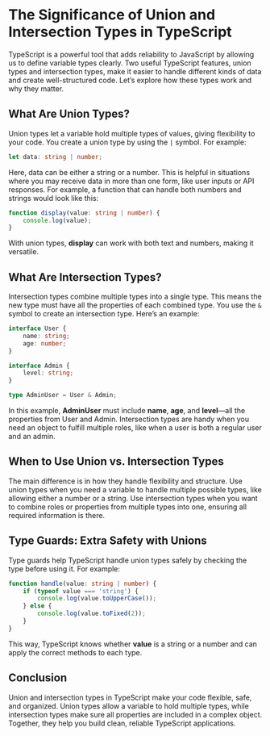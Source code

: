 
# The Significance of Union and Intersection Types in TypeScript

TypeScript is a powerful tool that adds reliability to JavaScript by allowing us to define variable types clearly. Two useful TypeScript features, union types and intersection types, make it easier to handle different kinds of data and create well-structured code. Let’s explore how these types work and why they matter.

## What Are Union Types?
Union types let a variable hold multiple types of values, giving flexibility to your code. You create a union type by using the `|` symbol. For example:
```typescript
let data: string | number;
```
Here, data can be either a string or a number. This is helpful in situations where you may receive data in more than one form, like user inputs or API responses. For example, a function that can handle both numbers and strings would look like this:
```typescript
function display(value: string | number) {
    console.log(value);
}
```
With union types, **display** can work with both text and numbers, making it versatile.
## What Are Intersection Types?
Intersection types combine multiple types into a single type. This means the new type must have all the properties of each combined type. You use the `&` symbol to create an intersection type. Here’s an example:
```typescript
interface User {
    name: string;
    age: number;
}

interface Admin {
    level: string;
}

type AdminUser = User & Admin;
```
In this example, **AdminUser** must include **name**, **age**, and **level**—all the properties from User and Admin. Intersection types are handy when you need an object to fulfill multiple roles, like when a user is both a regular user and an admin.
## When to Use Union vs. Intersection Types
The main difference is in how they handle flexibility and structure. Use union types when you need a variable to handle multiple possible types, like allowing either a number or a string. Use intersection types when you want to combine roles or properties from multiple types into one, ensuring all required information is there.
## Type Guards: Extra Safety with Unions
Type guards help TypeScript handle union types safely by checking the type before using it. For example:
```typescript
function handle(value: string | number) {
    if (typeof value === 'string') {
        console.log(value.toUpperCase());
    } else {
        console.log(value.toFixed(2));
    }
}
```
This way, TypeScript knows whether **value** is a string or a number and can apply the correct methods to each type.
## Conclusion
Union and intersection types in TypeScript make your code flexible, safe, and organized. Union types allow a variable to hold multiple types, while intersection types make sure all properties are included in a complex object. Together, they help you build clean, reliable TypeScript applications.